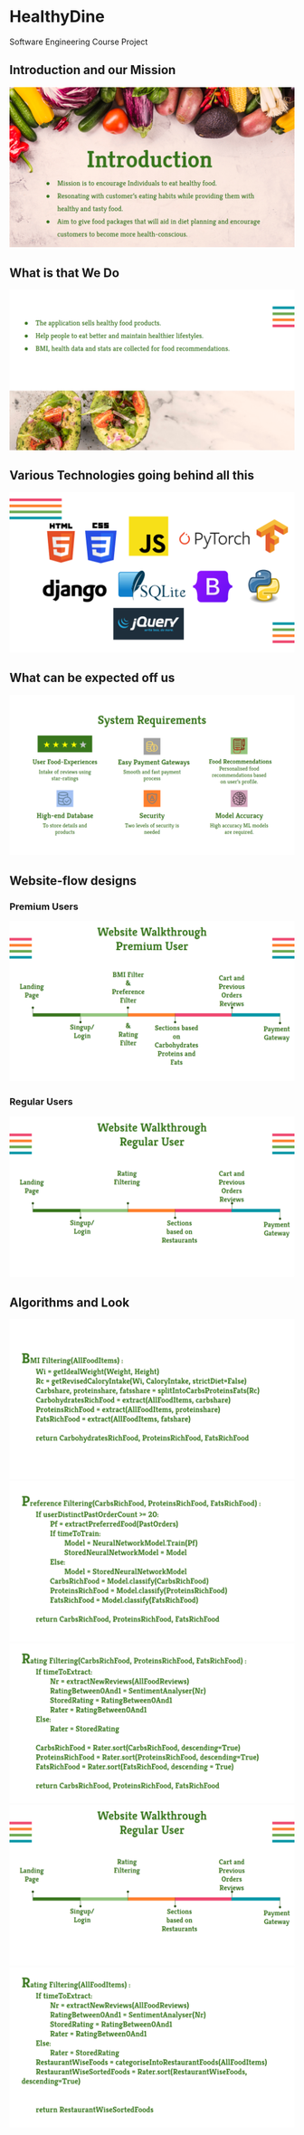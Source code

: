 # HealthyDine
Software Engineering Course Project

## Introduction and our Mission

![alt text](https://github.com/propranu6/healthydine/blob/spotlight/Screenshot%20(17).png?raw=true)

## What is that We Do
![alt text](https://github.com/propranu6/healthydine/blob/spotlight/Screenshot%20(18).png?raw=true)

## Various Technologies going behind all this
![alt text](https://github.com/propranu6/healthydine/blob/spotlight/Screenshot%20(19).png?raw=true)

## What can be expected off us
![alt text](https://github.com/propranu6/healthydine/blob/spotlight/Screenshot%20(20).png?raw=true)

## Website-flow designs
### Premium Users
![alt text](https://github.com/propranu6/healthydine/blob/spotlight/Screenshot%20(21).png?raw=true)
### Regular Users
![alt text](https://github.com/propranu6/healthydine/blob/spotlight/Screenshot%20(25).png?raw=true)

## Algorithms and Look
![alt text](https://github.com/propranu6/healthydine/blob/spotlight/Screenshot%20(22).png?raw=true)
![alt text](https://github.com/propranu6/healthydine/blob/spotlight/Screenshot%20(23).png?raw=true)
![alt text](https://github.com/propranu6/healthydine/blob/spotlight/Screenshot%20(24).png?raw=true)
![alt text](https://github.com/propranu6/healthydine/blob/spotlight/Screenshot%20(25).png?raw=true)
![alt text](https://github.com/propranu6/healthydine/blob/spotlight/Screenshot%20(26).png?raw=true)

